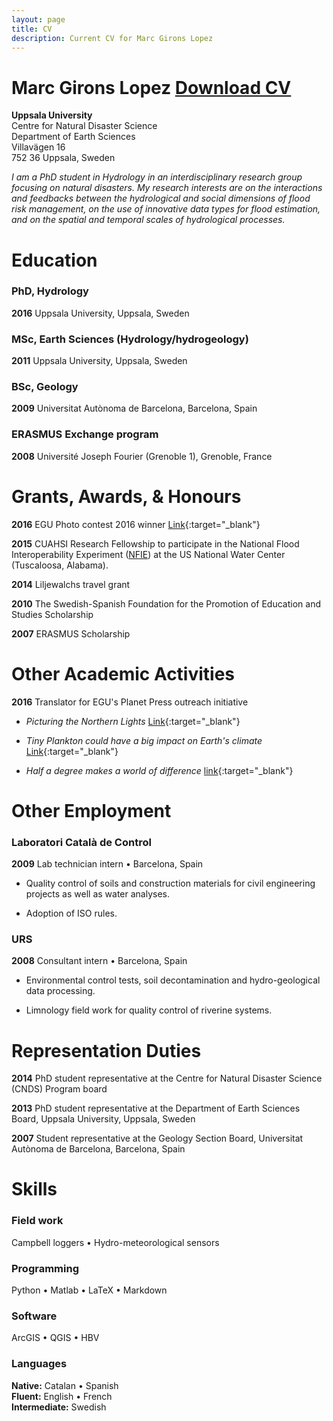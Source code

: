 ```yaml
---
layout: page
title: CV
description: Current CV for Marc Girons Lopez
---
```


# Marc Girons Lopez  <a target="_blank" href="/files/GironsLopez-resume.pdf" class="btn btn-primary pull-right" title="Download CV as PDF">Download CV</a>
**Uppsala University**  
Centre for Natural Disaster Science  
Department of Earth Sciences  
Villavägen 16  
752 36 Uppsala, Sweden

<div class="line-separator"></div>

*I am a PhD student in Hydrology in an interdisciplinary research group focusing on natural disasters. My research interests are on the interactions and feedbacks between the hydrological and social dimensions of flood risk management, on the use of innovative data types for flood estimation, and on the spatial and temporal scales of hydrological processes.*

<div class="line-separator"></div>

# Education

### PhD, Hydrology
**2016** Uppsala University, Uppsala, Sweden

### MSc, Earth Sciences (Hydrology/hydrogeology)
**2011** Uppsala University, Uppsala, Sweden

### BSc, Geology
**2009** Universitat Autònoma de Barcelona, Barcelona, Spain

### ERASMUS Exchange program
**2008** Université Joseph Fourier (Grenoble 1), Grenoble, France

<div class="line-separator"></div>

# Grants, Awards, & Honours

**2016** EGU Photo contest 2016 winner [Link](http://blogs.egu.eu/geolog/2016/04/22/announcing-the-winners-of-the-egu-photo-contest-2016/){:target="_blank"}

**2015** CUAHSI Research Fellowship to participate in the National Flood Interoperability Experiment ([NFIE](https://www.cuahsi.org/NFIE)) at the US National Water Center (Tuscaloosa, Alabama).

**2014** Liljewalchs travel grant

**2010** The Swedish-Spanish Foundation for the Promotion of Education and Studies Scholarship

**2007** ERASMUS Scholarship

<div class="line-separator"></div>

# Other Academic Activities

**2016** Translator for EGU's Planet Press outreach initiative

* *Picturing the Northern Lights* [Link](http://www.egu.eu/education/planet-press/11/picturing-the-northern-lights/){:target="_blank"}

* *Tiny Plankton could have a big impact on Earth's climate* [Link](http://www.egu.eu/education/planet-press/13/tiny-plankton-could-have-a-big-impact-on-earths-climate/){:target="_blank"}

* *Half a degree makes a world of difference* [link](http://www.egu.eu/education/planet-press/38/half-a-degree-makes-a-world-of-difference/){:target="_blank"}

<div class="line-separator"></div>

# Other Employment

### Laboratori Català de Control
**2009** Lab technician intern • Barcelona, Spain

* Quality control of soils and construction materials for civil engineering projects as well as water analyses.

* Adoption of ISO rules.

### URS  
**2008** Consultant intern • Barcelona, Spain

* Environmental control tests, soil decontamination and hydro-geological data processing.

* Limnology field work for quality control of riverine systems.

<div class="line-separator"></div>

# Representation Duties

**2014** PhD student representative at the Centre for Natural Disaster Science (CNDS) Program board

**2013** PhD student representative at the Department of Earth Sciences Board, Uppsala University, Uppsala, Sweden

**2007** Student representative at the Geology Section Board, Universitat Autònoma de Barcelona, Barcelona, Spain

<div class="line-separator"></div>

# Skills

### Field work
Campbell loggers • Hydro-meteorological sensors

### Programming
Python • Matlab • LaTeX • Markdown

### Software
ArcGIS • QGIS • HBV

### Languages
**Native:** Catalan • Spanish  
**Fluent:** English • French  
**Intermediate:** Swedish
